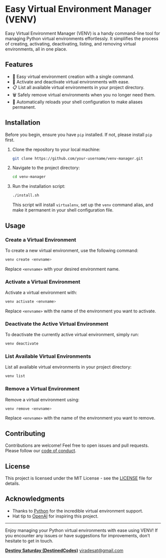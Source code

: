 # Easy Virtual Environment Manager (VENV)

Easy Virtual Environment Manager (VENV) is a handy command-line tool for managing Python virtual environments effortlessly. It simplifies the process of creating, activating, deactivating, listing, and removing virtual environments, all in one place.

## Features

- 🚀 Easy virtual environment creation with a single command.
- 🔌 Activate and deactivate virtual environments with ease.
- 📋 List all available virtual environments in your project directory.
- 🗑️ Safely remove virtual environments when you no longer need them.
- 🔄 Automatically reloads your shell configuration to make aliases permanent.

## Installation

Before you begin, ensure you have `pip` installed. If not, please install `pip` first.

1. Clone the repository to your local machine:

   ```bash
   git clone https://github.com/your-username/venv-manager.git
   ```

2. Navigate to the project directory:

   ```bash
   cd venv-manager
   ```

3. Run the installation script:

   ```bash
   ./install.sh
   ```

   This script will install `virtualenv`, set up the `venv` command alias, and make it permanent in your shell configuration file.


## Usage

### Create a Virtual Environment

To create a new virtual environment, use the following command:

```bash
venv create <envname>
```

Replace `<envname>` with your desired environment name.

### Activate a Virtual Environment

Activate a virtual environment with:

```bash
venv activate <envname>
```

Replace `<envname>` with the name of the environment you want to activate.

### Deactivate the Active Virtual Environment

To deactivate the currently active virtual environment, simply run:

```bash
venv deactivate
```

### List Available Virtual Environments

List all available virtual environments in your project directory:

```bash
venv list
```

### Remove a Virtual Environment

Remove a virtual environment using:

```bash
venv remove <envname>
```

Replace `<envname>` with the name of the environment you want to remove.

## Contributing

Contributions are welcome! Feel free to open issues and pull requests. Please follow our [code of conduct](CONTRIBUTING.md).

## License

This project is licensed under the MIT License - see the [LICENSE](LICENSE) file for details.

## Acknowledgments

- Thanks to [Python](https://www.python.org/) for the incredible virtual environment support.
- Hat tip to [OpenAI](https://openai.com/) for inspiring this project.

---

Enjoy managing your Python virtual environments with ease using VENV! If you encounter any issues or have suggestions for improvements, don't hesitate to get in touch.

[**Destiny Saturday (DestinedCodes)**](https://github.com/DestinedCodes)
yiradesat@gmail.com
